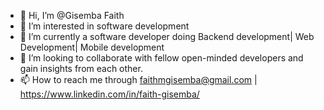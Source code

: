 - 👋 Hi, I’m @Gisemba Faith
- 👀 I’m interested in software development
- 🌱 I’m currently a software developer doing Backend development| Web Development| Mobile development
- 💞️ I’m looking to collaborate with fellow open-minded developers and gain insights from each other.
- 📫 How to reach me through faithmgisemba@gmail.com | https://www.linkedin.com/in/faith-gisemba/

<!---
Faith-Gisemba/Faith-Gisemba is a ✨ special ✨ repository because its `README.md` (this file) appears on your GitHub profile.
You can click the Preview link to take a look at your changes.
--->
